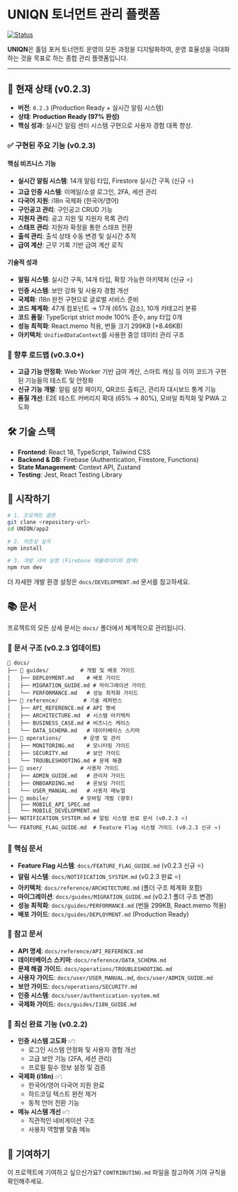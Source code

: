# UNIQN 토너먼트 관리 플랫폼

[![Status](https://img.shields.io/badge/status-Production%20Ready-brightgreen.svg)](./CHANGELOG.md)

**UNIQN**은 홀덤 포커 토너먼트 운영의 모든 과정을 디지털화하여, 운영 효율성을 극대화하는 것을 목표로 하는 종합 관리 플랫폼입니다.

---

## 🚀 현재 상태 (v0.2.3)

- **버전**: `0.2.3` (Production Ready + 실시간 알림 시스템)
- **상태**: **Production Ready (97% 완성)**
- **핵심 성과**: 실시간 알림 센터 시스템 구현으로 사용자 경험 대폭 향상.

### ✅ 구현된 주요 기능 (v0.2.3)

#### 핵심 비즈니스 기능
- **실시간 알림 시스템**: 14개 알림 타입, Firestore 실시간 구독 (신규 ⭐)
- **고급 인증 시스템**: 이메일/소셜 로그인, 2FA, 세션 관리
- **다국어 지원**: i18n 국제화 (한국어/영어)
- **구인공고 관리**: 구인공고 CRUD 기능
- **지원자 관리**: 공고 지원 및 지원자 목록 관리
- **스태프 관리**: 지원자 확정을 통한 스태프 전환
- **출석 관리**: 출석 상태 수동 변경 및 실시간 추적
- **급여 계산**: 근무 기록 기반 급여 계산 로직

#### 기술적 성과
- **알림 시스템**: 실시간 구독, 14개 타입, 확장 가능한 아키텍처 (신규 ⭐)
- **인증 시스템**: 보안 강화 및 사용자 경험 개선
- **국제화**: i18n 완전 구현으로 글로벌 서비스 준비
- **코드 체계화**: 47개 컴포넌트 → 17개 (65% 감소), 10개 카테고리 분류
- **코드 품질**: TypeScript strict mode 100% 준수, any 타입 0개
- **성능 최적화**: React.memo 적용, 번들 크기 299KB (+8.46KB)
- **아키텍처**: `UnifiedDataContext`를 사용한 중앙 데이터 관리 구조

### 🚀 향후 로드맵 (v0.3.0+)

- **고급 기능 안정화**: Web Worker 기반 급여 계산, 스마트 캐싱 등 이미 코드가 구현된 기능들의 테스트 및 안정화
- **신규 기능 개발**: 알림 설정 페이지, QR코드 출퇴근, 관리자 대시보드 통계 기능
- **품질 개선**: E2E 테스트 커버리지 확대 (65% → 80%), 모바일 최적화 및 PWA 고도화

## 🛠️ 기술 스택

- **Frontend**: React 18, TypeScript, Tailwind CSS
- **Backend & DB**: Firebase (Authentication, Firestore, Functions)
- **State Management**: Context API, Zustand
- **Testing**: Jest, React Testing Library

## 🚀 시작하기

```bash
# 1. 프로젝트 클론
git clone <repository-url>
cd UNIQN/app2

# 2. 의존성 설치
npm install

# 3. 개발 서버 실행 (Firebase 에뮬레이터와 함께)
npm run dev
```

더 자세한 개발 환경 설정은 `docs/DEVELOPMENT.md` 문서를 참고하세요.

## 📚 문서

프로젝트의 모든 상세 문서는 `docs/` 폴더에서 체계적으로 관리됩니다.

### 📁 문서 구조 (v0.2.3 업데이트)
```
📁 docs/
├── 📁 guides/          # 개발 및 배포 가이드
│   ├── DEPLOYMENT.md    # 배포 가이드
│   ├── MIGRATION_GUIDE.md # 마이그레이션 가이드
│   └── PERFORMANCE.md   # 성능 최적화 가이드
├── 📁 reference/        # 기술 레퍼런스
│   ├── API_REFERENCE.md # API 명세
│   ├── ARCHITECTURE.md  # 시스템 아키텍처
│   ├── BUSINESS_CASE.md # 비즈니스 케이스
│   └── DATA_SCHEMA.md   # 데이터베이스 스키마
├── 📁 operations/       # 운영 및 관리
│   ├── MONITORING.md    # 모니터링 가이드
│   ├── SECURITY.md      # 보안 가이드
│   └── TROUBLESHOOTING.md # 문제 해결
├── 📁 user/            # 사용자 가이드
│   ├── ADMIN_GUIDE.md   # 관리자 가이드
│   ├── ONBOARDING.md    # 온보딩 가이드
│   └── USER_MANUAL.md   # 사용자 매뉴얼
├── 📁 mobile/          # 모바일 개발 (향후)
│   ├── MOBILE_API_SPEC.md
│   └── MOBILE_DEVELOPMENT.md
├── NOTIFICATION_SYSTEM.md # 알림 시스템 완료 문서 (v0.2.3 ⭐)
└── FEATURE_FLAG_GUIDE.md  # Feature Flag 시스템 가이드 (v0.2.3 신규 ⭐)
```

### 🎯 **핵심 문서**
- **Feature Flag 시스템**: `docs/FEATURE_FLAG_GUIDE.md` (v0.2.3 신규 ⭐)
- **알림 시스템**: `docs/NOTIFICATION_SYSTEM.md` (v0.2.3 완료 ⭐)
- **아키텍처**: `docs/reference/ARCHITECTURE.md` (폴더 구조 체계화 포함)
- **마이그레이션**: `docs/guides/MIGRATION_GUIDE.md` (v0.2.1 폴더 구조 변경)
- **성능 최적화**: `docs/guides/PERFORMANCE.md` (번들 299KB, React.memo 적용)
- **배포 가이드**: `docs/guides/DEPLOYMENT.md` (Production Ready)

### 📖 **참고 문서**
- **API 명세**: `docs/reference/API_REFERENCE.md`
- **데이터베이스 스키마**: `docs/reference/DATA_SCHEMA.md`
- **문제 해결 가이드**: `docs/operations/TROUBLESHOOTING.md`
- **사용자 가이드**: `docs/user/USER_MANUAL.md`, `docs/user/ADMIN_GUIDE.md`
- **보안 가이드**: `docs/operations/SECURITY.md`
- **인증 시스템**: `docs/user/authentication-system.md`
- **국제화 가이드**: `docs/guides/I18N_GUIDE.md`

### 🔄 **최신 완료 기능 (v0.2.2)**
- **인증 시스템 고도화** ✅:
  - 로그인 시스템 안정화 및 사용자 경험 개선
  - 고급 보안 기능 (2FA, 세션 관리)
  - 프로필 필수 정보 설정 및 검증
- **국제화 (i18n)** ✅:
  - 한국어/영어 다국어 지원 완료
  - 하드코딩 텍스트 완전 제거
  - 동적 언어 전환 기능
- **메뉴 시스템 개선** ✅:
  - 직관적인 네비게이션 구조
  - 사용자 역할별 맞춤 메뉴

## 🤝 기여하기

이 프로젝트에 기여하고 싶으신가요? `CONTRIBUTING.md` 파일을 참고하여 기여 규칙을 확인해주세요.
